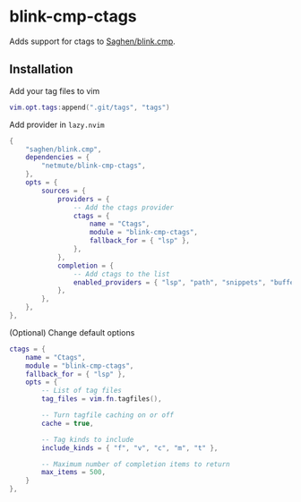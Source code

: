 blink-cmp-ctags
===============

Adds support for ctags to [Saghen/blink.cmp](https://github.com/Saghen/blink.cmp).

Installation
------------

Add your tag files to vim

```lua
vim.opt.tags:append(".git/tags", "tags")
```

Add provider in `lazy.nvim`

```lua
{
    "saghen/blink.cmp",
    dependencies = {
        "netmute/blink-cmp-ctags",
    },
    opts = {
        sources = {
            providers = {
                -- Add the ctags provider
                ctags = {
                    name = "Ctags",
                    module = "blink-cmp-ctags",
                    fallback_for = { "lsp" },
                },
            },
            completion = {
                -- Add ctags to the list
                enabled_providers = { "lsp", "path", "snippets", "buffer", "ctags" },
            },
        },
    },
},
```

(Optional) Change default options

```lua
ctags = {
    name = "Ctags",
    module = "blink-cmp-ctags",
    fallback_for = { "lsp" },
    opts = {
        -- List of tag files
        tag_files = vim.fn.tagfiles(),

        -- Turn tagfile caching on or off
        cache = true,

        -- Tag kinds to include
        include_kinds = { "f", "v", "c", "m", "t" },

        -- Maximum number of completion items to return
        max_items = 500,
    }
},
```
